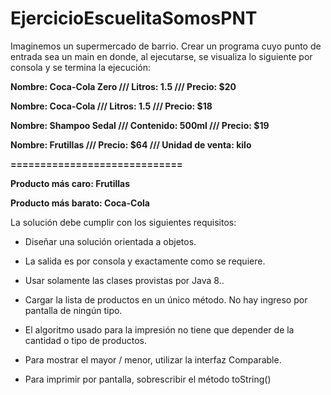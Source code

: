 # EjercicioEscuelitaSomosPNT
Imaginemos un supermercado de barrio.
Crear un programa cuyo punto de entrada sea un main en donde, al ejecutarse, se visualiza lo siguiente por consola y se termina la ejecución:

<b>Nombre: Coca-Cola Zero /// Litros: 1.5 /// Precio: $20 </b>

<b>Nombre: Coca-Cola /// Litros: 1.5 /// Precio: $18 </b>

<b>Nombre: Shampoo Sedal /// Contenido: 500ml /// Precio: $19 </b>

<b>Nombre: Frutillas /// Precio: $64 /// Unidad de venta: kilo </b>

<b>============================= </b>

<b>Producto más caro: Frutillas </b>

<b>Producto más barato: Coca-Cola </b>


La solución debe cumplir con los siguientes requisitos:

+ Diseñar una solución orientada a objetos.

+ La salida es por consola y exactamente como se requiere.

+ Usar solamente las clases provistas por Java 8..

+ Cargar la lista de productos en un único método. No hay ingreso por pantalla de ningún tipo.

+ El algoritmo usado para la impresión no tiene que depender de la cantidad o tipo de productos.

+ Para mostrar el mayor / menor, utilizar la interfaz Comparable.

+ Para imprimir por pantalla, sobrescribir el método toString()
